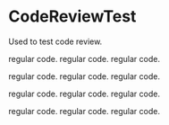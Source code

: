 # CodeReviewTest
Used to test code review.

regular code.
regular code.
regular code.

regular code.
regular code.
regular code.

regular code.
regular code.
regular code.

regular code.
regular code.
regular code.
